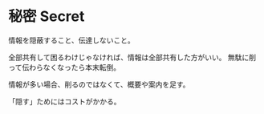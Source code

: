 # 秘密 Secret

情報を隠蔽すること、伝達しないこと。

全部共有して困るわけじゃなければ、情報は全部共有した方がいい。
無駄に削って伝わらなくなったら本末転倒。

情報が多い場合、削るのではなくて、概要や案内を足す。

「隠す」ためにはコストがかかる。

